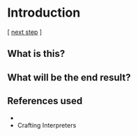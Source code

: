 # Introduction

[ [next step](./001%20-%20A%20Lisp%20Calculator.md) ]

## What is this?

## What will be the end result?

## References used
* 
* Crafting Interpreters
